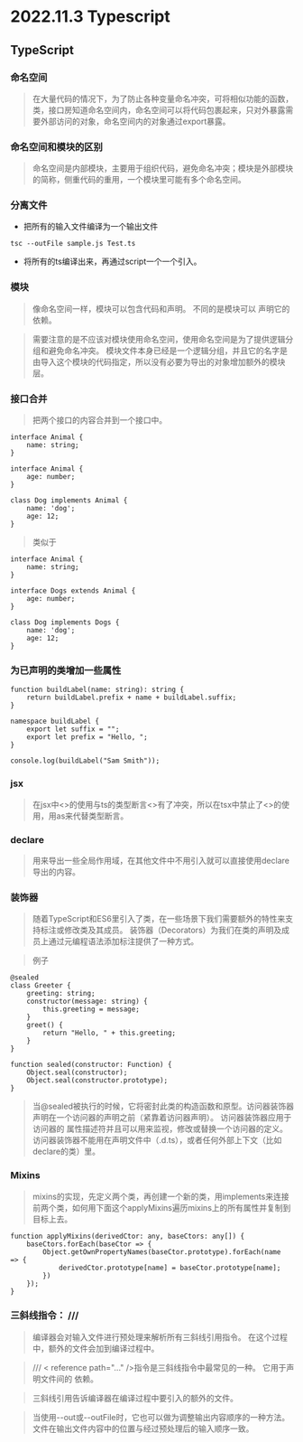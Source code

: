 # 2022.11.3 Typescript

## TypeScript

### 命名空间

> 在大量代码的情况下，为了防止各种变量命名冲突，可将相似功能的函数，类，接口房知道命名空间内，命名空间可以将代码包裹起来，只对外暴露需要外部访问的对象，命名空间内的对象通过export暴露。

### 命名空间和模块的区别

> 命名空间是内部模块，主要用于组织代码，避免命名冲突；模块是外部模块的简称，侧重代码的重用，一个模块里可能有多个命名空间。

### 分离文件

+ 把所有的输入文件编译为一个输出文件

```
tsc --outFile sample.js Test.ts
```

+ 将所有的ts编译出来，再通过script一个一个引入。

### 模块

> 像命名空间一样，模块可以包含代码和声明。 不同的是模块可以 声明它的依赖。

> 需要注意的是不应该对模块使用命名空间，使用命名空间是为了提供逻辑分组和避免命名冲突。 模块文件本身已经是一个逻辑分组，并且它的名字是由导入这个模块的代码指定，所以没有必要为导出的对象增加额外的模块层。

### 接口合并

> 把两个接口的内容合并到一个接口中。

```
interface Animal { 
    name: string;
}

interface Animal { 
    age: number;
}

class Dog implements Animal { 
    name: 'dog';
    age: 12;
}
```

> 类似于

```
interface Animal { 
    name: string;
}

interface Dogs extends Animal { 
    age: number;
}

class Dog implements Dogs { 
    name: 'dog';
    age: 12;
}
```

### 为已声明的类增加一些属性

```
function buildLabel(name: string): string {
    return buildLabel.prefix + name + buildLabel.suffix;
}

namespace buildLabel {
    export let suffix = "";
    export let prefix = "Hello, ";
}

console.log(buildLabel("Sam Smith"));
```

### jsx

> 在jsx中<>的使用与ts的类型断言<>有了冲突，所以在tsx中禁止了<>的使用，用as来代替类型断言。

### declare

> 用来导出一些全局作用域，在其他文件中不用引入就可以直接使用declare导出的内容。

### 装饰器

> 随着TypeScript和ES6里引入了类，在一些场景下我们需要额外的特性来支持标注或修改类及其成员。 装饰器（Decorators）为我们在类的声明及成员上通过元编程语法添加标注提供了一种方式。

> 例子

```
@sealed
class Greeter {
    greeting: string;
    constructor(message: string) {
        this.greeting = message;
    }
    greet() {
        return "Hello, " + this.greeting;
    }
}

function sealed(constructor: Function) {
    Object.seal(constructor);
    Object.seal(constructor.prototype);
}
```

> 当@sealed被执行的时候，它将密封此类的构造函数和原型。访问器装饰器声明在一个访问器的声明之前（紧靠着访问器声明）。 访问器装饰器应用于访问器的 属性描述符并且可以用来监视，修改或替换一个访问器的定义。 访问器装饰器不能用在声明文件中（.d.ts），或者任何外部上下文（比如 declare的类）里。

### Mixins

> mixins的实现，先定义两个类，再创建一个新的类，用implements来连接前两个类，如何用下面这个applyMixins遍历mixins上的所有属性并复制到目标上去。

```
function applyMixins(derivedCtor: any, baseCtors: any[]) {
    baseCtors.forEach(baseCtor => {
        Object.getOwnPropertyNames(baseCtor.prototype).forEach(name 				=> {
            derivedCtor.prototype[name] = baseCtor.prototype[name];
        })
    });
}
```

### 三斜线指令： ///

> 编译器会对输入文件进行预处理来解析所有三斜线引用指令。 在这个过程中，额外的文件会加到编译过程中。

> /// < reference path="..." />指令是三斜线指令中最常见的一种。 它用于声明文件间的 依赖。

> 三斜线引用告诉编译器在编译过程中要引入的额外的文件。

> 当使用--out或--outFile时，它也可以做为调整输出内容顺序的一种方法。 文件在输出文件内容中的位置与经过预处理后的输入顺序一致。